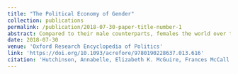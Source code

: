 ```yaml
---
title: "The Political Economy of Gender"
collection: publications
permalink: /publication/2018-07-30-paper-title-number-1
abstract: Compared to their male counterparts, females the world over typically achieve lower levels of pay, status, and representation. But the patterns of gender gaps in wages and power across countries and across sectors within countries point to systematic and empirically testable propositions about the supply and demand of labor and the bargaining consequences of remuneration. Time constraints on females, on account of socially mandated family work, hinder their advancement in endeavors that put a premium on availability and continuous career investment.
date: 2018-07-30
venue: 'Oxford Research Encyclopedia of Politics'
link: 'https://doi.org/10.1093/acrefore/9780190228637.013.616'
citation: 'Hutchinson, Annabelle, Elizabeth K. McGuire, Frances McCall Rosenbluth, and Hikaru Yamagishi. &quot;The Political Economy of Gender.&quot; <i>Oxford Research Encyclopedia of Politics</i>. 30. Oxford University Press. doi:10.1093/acrefore/9780190228637.013.616'
---
```


